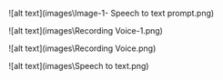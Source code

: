 




![alt text](images\Image-1- Speech to text prompt.png) 


![alt text](images\Recording Voice-1.png) 

![alt text](images\Recording Voice.png) 


![alt text](images\Speech to text.png) 




